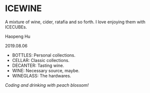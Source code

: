# ICEWINE

A mixture of wine, cider, ratafia and so forth. I love enjoying them with ICECUBEs.

Haopeng Hu

2019.08.06

- BOTTLES: Personal collections.
- CELLAR: Classic collections.
- DECANTER: Tasting wine.
- WINE: Necessary source, maybe.
- WINEGLASS: The hardwares.

*Coding and drinking with peach blossom!*